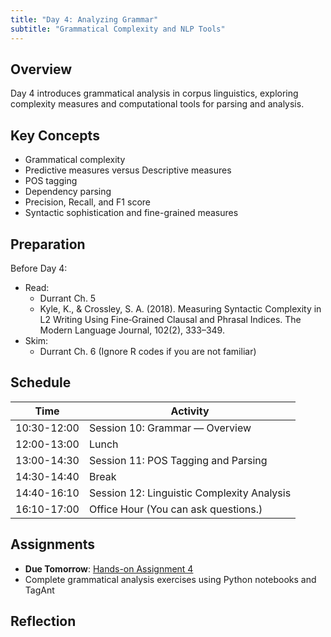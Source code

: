 ```yaml
---
title: "Day 4: Analyzing Grammar"
subtitle: "Grammatical Complexity and NLP Tools"
---
```


## Overview

Day 4 introduces grammatical analysis in corpus linguistics, exploring complexity measures and computational tools for parsing and analysis.

## Key Concepts

- Grammatical complexity
- Predictive measures versus Descriptive measures
- POS tagging
- Dependency parsing
- Precision, Recall, and F1 score
- Syntactic sophistication and fine-grained measures

## Preparation

Before Day 4:

- Read:
    - Durrant Ch. 5
    - Kyle, K., & Crossley, S. A. (2018). Measuring Syntactic Complexity in L2 Writing Using Fine‐Grained Clausal and Phrasal Indices. The Modern Language Journal, 102(2), 333–349.
- Skim:
    - Durrant Ch. 6 (Ignore R codes if you are not familiar)

## Schedule

| Time | Activity |
|------|----------|
| 10:30-12:00 | Session 10: Grammar — Overview |
| 12:00-13:00 | Lunch |
| 13:00-14:30 | Session 11: POS Tagging and Parsing |
| 14:30-14:40 | Break |
| 14:40-16:10 | Session 12: Linguistic Complexity Analysis |
| 16:10-17:00 | Office Hour (You can ask questions.) |

## Assignments

- **Due Tomorrow**: [Hands-on Assignment 4](../../assignments/hands-on-4/)
- Complete grammatical analysis exercises using Python notebooks and TagAnt


## Reflection


<!-- 
<iframe src="session1-intro/slides/slides.html" width="100%" height="600px" frameborder="0"></iframe>

[View slides in fullscreen](session1-intro/slides/slides.html){target="_blank"} -->